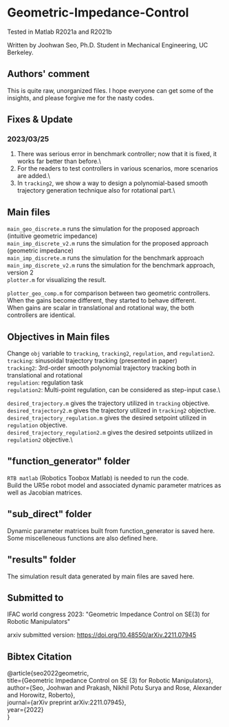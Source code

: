 # Geometric-Impedance-Control
Tested in Matlab R2021a and R2021b

Written by Joohwan Seo, Ph.D. Student in Mechanical Engineering, UC Berkeley.

## Authors' comment
This is quite raw, unorganized files. I hope everyone can get some of the insights, and please forgive me for the nasty codes.

## Fixes & Update
### 2023/03/25
1. There was serious error in benchmark controller; now that it is fixed, it works far better than before.\
2. For the readers to test controllers in various scenarios, more scenarios are added.\
3. In `tracking2`, we show a way to design a polynomial-based smooth trajectory generation technique also for rotational part.\

## Main files
`main_geo_discrete.m` runs the simulation for the proposed approach (intuitive geometric impedance)\
`main_imp_discrete_v2.m` runs the simulation for the proposed approach (geometric impedance)\
`main_imp_discrete.m` runs the simulation for the benchmark approach \
`main_imp_discrete_v2.m` runs the simulation for the benchmark approach, version 2 \
`plotter.m` for visualizing the result.

`plotter_geo_comp.m` for comparison between two geometric controllers. When the gains become different, they started to behave different.\
When gains are scalar in translational and rotational way, the both controllers are identical.

## Objectives in Main files
Change `obj` variable to `tracking`, `tracking2`, `regulation`, and `regulation2`.\
`tracking`: sinusoidal trajectory tracking (presented in paper)\
`tracking2`: 3rd-order smooth polynomial trajectory tracking both in translational and rotational\
`regulation`: regulation task\
`regulation2`: Multi-point regulation, can be considered as step-input case.\

`desired_trajectory.m` gives the trajectory utilized in `tracking` objective.\
`desired_trajectory2.m` gives the trajectory utilized in `tracking2` objective.\
`desired_trajectory_regulation.m` gives the desired setpoint utilized in `regulation` objective.\
`desired_trajectory_regulation2.m` gives the desired setpoints utilized in `regulation2` objective.\

## "function_generator" folder
`RTB matlab` (Robotics Toobox Matlab) is needed to run the code. \
Build the UR5e robot model and associated dynamic parameter matrices as well as Jacobian matrices.

## "sub_direct" folder
Dynamic parameter matrices built from function_generator is saved here. Some miscelleneous functions are also defined here.

## "results" folder
The simulation result data generated by main files are saved here.

## Submitted to
IFAC world congress 2023:
"Geometric Impedance Control on SE(3) for Robotic Manipulators"

arxiv submitted version:
https://doi.org/10.48550/arXiv.2211.07945

## Bibtex Citation
@article{seo2022geometric, \
  title={Geometric Impedance Control on SE (3) for Robotic Manipulators},\
  author={Seo, Joohwan and Prakash, Nikhil Potu Surya and Rose, Alexander and Horowitz, Roberto},\
  journal={arXiv preprint arXiv:2211.07945},\
  year={2022}\
}
